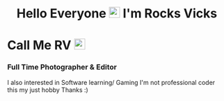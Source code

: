 <h1 align="center">Hello Everyone <img src="https://media.giphy.com/media/hvRJCLFzcasrR4ia7z/giphy.gif" width="25px"> I'm Rocks Vicks</h1>

# Call Me RV <img src="https://media.giphy.com/media/iDOOSqoC0k3VeT9rd5/giphy.gif" width="25px">
### Full Time Photographer & Editor 
I also interested in Software learning/ Gaming
I'm not professional coder this my just hobby 
Thanks :)
